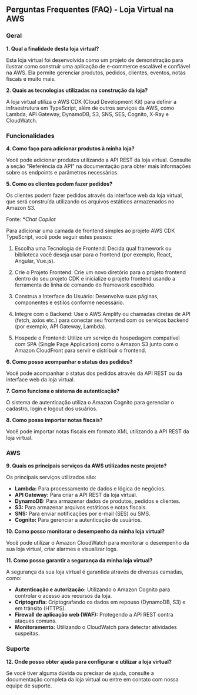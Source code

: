 ## Perguntas Frequentes (FAQ) - Loja Virtual na AWS

### Geral

**1. Qual a finalidade desta loja virtual?**

Esta loja virtual foi desenvolvida como um projeto de demonstração para ilustrar como construir uma aplicação de e-commerce escalável e confiável na AWS. Ela permite gerenciar produtos, pedidos, clientes, eventos, notas fiscais e muito mais.

**2. Quais as tecnologias utilizadas na construção da loja?**

A loja virtual utiliza o AWS CDK (Cloud Development Kit) para definir a infraestrutura em TypeScript, além de outros serviços da AWS, como Lambda, API Gateway, DynamoDB, S3, SNS, SES, Cognito, X-Ray e CloudWatch.


### Funcionalidades

**4. Como faço para adicionar produtos à minha loja?**

Você pode adicionar produtos utilizando a API REST da loja virtual. Consulte a seção "Referência da API" na documentação para obter mais informações sobre os endpoints e parâmetros necessários.

**5. Como os clientes podem fazer pedidos?**

Os clientes podem fazer pedidos através da interface web da loja virtual, que será construída utilizando os arquivos estáticos armazenados no Amazon S3.


Fonte: **Chat Copilot*

Para adicionar uma camada de frontend simples ao projeto AWS CDK TypeScript, você pode seguir estes passos:


1. Escolha uma Tecnologia de Frontend: Decida qual framework ou biblioteca você deseja usar para o frontend (por exemplo, React, Angular, Vue.js).

2. Crie o Projeto Frontend: Crie um novo diretório para o projeto frontend dentro do seu projeto CDK e inicialize o projeto frontend usando a ferramenta de linha de comando do framework escolhido.

3. Construa a Interface do Usuário: Desenvolva suas páginas, componentes e estilos conforme necessário.

4. Integre com o Backend: Use o AWS Amplify ou chamadas diretas de API (fetch, axios etc.) para conectar seu frontend com os serviços backend (por exemplo, API Gateway, Lambda).

5. Hospede o Frontend: Utilize um serviço de hospedagem compatível com SPA (Single Page Application) como o Amazon S3 junto com o Amazon CloudFront para servir e distribuir o frontend.

**6. Como posso acompanhar o status dos pedidos?**

Você pode acompanhar o status dos pedidos através da API REST ou da interface web da loja virtual.

**7. Como funciona o sistema de autenticação?**

O sistema de autenticação utiliza o Amazon Cognito para gerenciar o cadastro, login e logout dos usuários.

**8. Como posso importar notas fiscais?**

Você pode importar notas fiscais em formato XML utilizando a API REST da loja virtual.

### AWS

**9. Quais os principais serviços da AWS utilizados neste projeto?**

Os principais serviços utilizados são:

* **Lambda:** Para processamento de dados e lógica de negócios.
* **API Gateway:** Para criar a API REST da loja virtual.
* **DynamoDB:** Para armazenar dados de produtos, pedidos e clientes.
* **S3:** Para armazenar arquivos estáticos e notas fiscais.
* **SNS:** Para enviar notificações por e-mail (SES) ou SMS.
* **Cognito:** Para gerenciar a autenticação de usuários.

**10. Como posso monitorar o desempenho da minha loja virtual?**

Você pode utilizar o Amazon CloudWatch para monitorar o desempenho da sua loja virtual, criar alarmes e visualizar logs.

**11. Como posso garantir a segurança da minha loja virtual?**

A segurança da sua loja virtual é garantida através de diversas camadas, como:

* **Autenticação e autorização:** Utilizando o Amazon Cognito para controlar o acesso aos recursos da loja.
* **Criptografia:** Criptografando os dados em repouso (DynamoDB, S3) e em trânsito (HTTPS).
* **Firewall de aplicação web (WAF):** Protegendo a API REST contra ataques comuns.
* **Monitoramento:** Utilizando o CloudWatch para detectar atividades suspeitas.

### Suporte

**12. Onde posso obter ajuda para configurar e utilizar a loja virtual?**

Se você tiver alguma dúvida ou precisar de ajuda, consulte a documentação completa da loja virtual ou entre em contato com nossa equipe de suporte.
